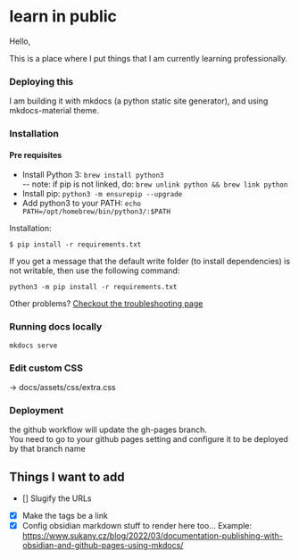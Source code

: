 # learn in public

Hello,

This is a place where I put things that I am currently learning professionally.

### Deploying this
I am building it with mkdocs (a python static site generator), and using mkdocs-material theme.


### Installation
#### Pre requisites
* Install Python 3: `brew install python3`  
-- note: if pip is not linked, do: `brew unlink python && brew link python`
* Install pip: `python3 -m ensurepip --upgrade`
* Add python3 to your PATH: `echo PATH=/opt/homebrew/bin/python3/:$PATH`

Installation:
```
$ pip install -r requirements.txt
```
If you get a message that the default write folder (to install dependencies) is not writable, then use the following command:

```
python3 -m pip install -r requirements.txt 
```

Other problems? [Checkout the troubleshooting page](https://jimandreas.github.io/mkdocs-material/troubleshooting/)

### Running docs locally
```
mkdocs serve
```

### Edit custom CSS
-> docs/assets/css/extra.css


### Deployment
the github workflow will update the gh-pages branch.  
You need to go to your github pages setting and configure it to be deployed by that branch name


## Things I want to add
* [] Slugify the URLs  
* [x] Make the tags be a link  
* [x] Config obsidian markdown stuff to render here too... Example: <https://www.sukany.cz/blog/2022/03/documentation-publishing-with-obsidian-and-github-pages-using-mkdocs/>
